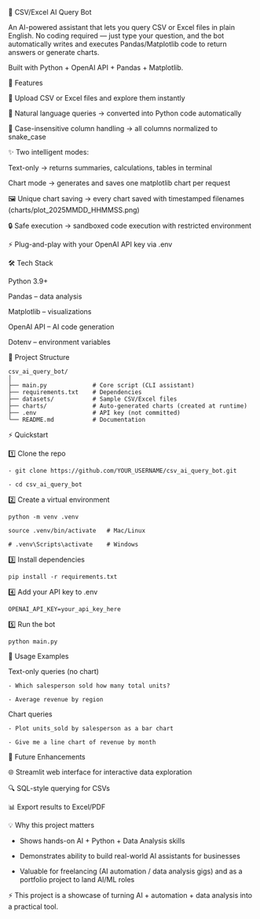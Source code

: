 🤖 CSV/Excel AI Query Bot

An AI-powered assistant that lets you query CSV or Excel files in plain English.
No coding required — just type your question, and the bot automatically writes and executes Pandas/Matplotlib code to return answers or generate charts.

Built with Python + OpenAI API + Pandas + Matplotlib.

🚀 Features

📂 Upload CSV or Excel files and explore them instantly

📝 Natural language queries → converted into Python code automatically

🔡 Case-insensitive column handling → all columns normalized to snake_case

✨ Two intelligent modes:

Text-only → returns summaries, calculations, tables in terminal

Chart mode → generates and saves one matplotlib chart per request

🖼 Unique chart saving → every chart saved with timestamped filenames (charts/plot_2025MMDD_HHMMSS.png)

🔒 Safe execution → sandboxed code execution with restricted environment

⚡ Plug-and-play with your OpenAI API key via .env

🛠 Tech Stack

Python 3.9+

Pandas – data analysis

Matplotlib – visualizations

OpenAI API – AI code generation

Dotenv – environment variables

📂 Project Structure

    csv_ai_query_bot/
    │
    ├── main.py             # Core script (CLI assistant)
    ├── requirements.txt    # Dependencies
    ├── datasets/           # Sample CSV/Excel files
    ├── charts/             # Auto-generated charts (created at runtime)
    ├── .env                # API key (not committed)
    └── README.md           # Documentation


⚡ Quickstart

1️⃣ Clone the repo

    - git clone https://github.com/YOUR_USERNAME/csv_ai_query_bot.git

    - cd csv_ai_query_bot

2️⃣ Create a virtual environment

    python -m venv .venv

    source .venv/bin/activate   # Mac/Linux

    # .venv\Scripts\activate    # Windows

3️⃣ Install dependencies

    pip install -r requirements.txt

4️⃣ Add your API key to .env

    OPENAI_API_KEY=your_api_key_here

5️⃣ Run the bot

    python main.py

🎯 Usage Examples

Text-only queries (no chart)

    - Which salesperson sold how many total units?

    - Average revenue by region

Chart queries

    - Plot units_sold by salesperson as a bar chart

    - Give me a line chart of revenue by month

📌 Future Enhancements

🌐 Streamlit web interface for interactive data exploration

🔍 SQL-style querying for CSVs

📊 Export results to Excel/PDF


💡 Why this project matters

- Shows hands-on AI + Python + Data Analysis skills

- Demonstrates ability to build real-world AI assistants for businesses

- Valuable for freelancing (AI automation / data analysis gigs) and as a portfolio project   to land AI/ML roles


⚡ This project is a showcase of turning AI + automation + data analysis into a practical tool.
